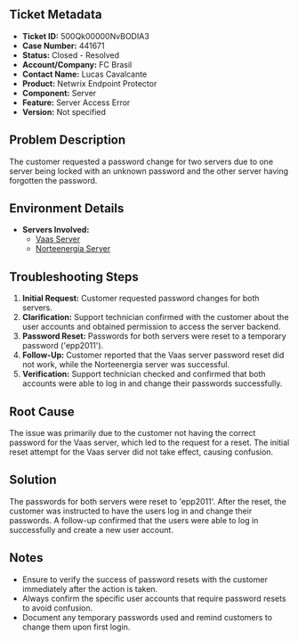 ## Ticket Metadata
- **Ticket ID:** 500Qk00000NvBODIA3
- **Case Number:** 441671
- **Status:** Closed - Resolved
- **Account/Company:** FC Brasil
- **Contact Name:** Lucas Cavalcante
- **Product:** Netwrix Endpoint Protector
- **Component:** Server
- **Feature:** Server Access Error
- **Version:** Not specified

## Problem Description
The customer requested a password change for two servers due to one server being locked with an unknown password and the other server having forgotten the password.

## Environment Details
- **Servers Involved:**
  - [Vaas Server](https://lsj8a61.hosted.endpointprotector.com)
  - [Norteenergia Server](https://bts8awj.hosted.endpointprotector.com)

## Troubleshooting Steps
1. **Initial Request:** Customer requested password changes for both servers.
2. **Clarification:** Support technician confirmed with the customer about the user accounts and obtained permission to access the server backend.
3. **Password Reset:** Passwords for both servers were reset to a temporary password ('epp2011').
4. **Follow-Up:** Customer reported that the Vaas server password reset did not work, while the Norteenergia server was successful.
5. **Verification:** Support technician checked and confirmed that both accounts were able to log in and change their passwords successfully.

## Root Cause
The issue was primarily due to the customer not having the correct password for the Vaas server, which led to the request for a reset. The initial reset attempt for the Vaas server did not take effect, causing confusion.

## Solution
The passwords for both servers were reset to 'epp2011'. After the reset, the customer was instructed to have the users log in and change their passwords. A follow-up confirmed that the users were able to log in successfully and create a new user account.

## Notes
- Ensure to verify the success of password resets with the customer immediately after the action is taken.
- Always confirm the specific user accounts that require password resets to avoid confusion.
- Document any temporary passwords used and remind customers to change them upon first login.
